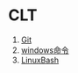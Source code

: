 # CLT

1. [Git](Git/GitKnowledgeAccumulation.md)
2. [windows命令](windows命令/_windows命令.md)
3. [LinuxBash](Bash/LinuxBash.md)